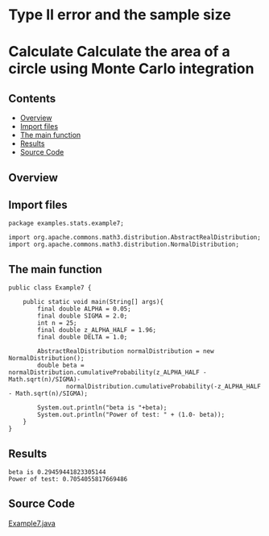 # Type II error and the sample size

# Calculate Calculate the area of a circle using Monte Carlo integration

## Contents
 * [Overview](#overview) 
 * [Import files](#include_files)
 * [The main function](#m_func)
 * [Results](#results)
 * [Source Code](#source_code)

## <a name="overview"></a> Overview

## <a name="include_files"></a> Import files

 ```
package examples.stats.example7;

import org.apache.commons.math3.distribution.AbstractRealDistribution;
import org.apache.commons.math3.distribution.NormalDistribution;
 ```

## <a name="m_func"></a> The main function

```
public class Example7 {

    public static void main(String[] args){
        final double ALPHA = 0.05;
        final double SIGMA = 2.0;
        int n = 25;
        final double z_ALPHA_HALF = 1.96;
        final double DELTA = 1.0;

        AbstractRealDistribution normalDistribution = new NormalDistribution();
        double beta = normalDistribution.cumulativeProbability(z_ALPHA_HALF - Math.sqrt(n)/SIGMA)-
                normalDistribution.cumulativeProbability(-z_ALPHA_HALF - Math.sqrt(n)/SIGMA);

        System.out.println("beta is "+beta);
        System.out.println("Power of test: " + (1.0- beta));
    }
}
```

## <a name="results"></a> Results

```
beta is 0.29459441823305144
Power of test: 0.7054055817669486
```

 ## <a name="source_code"></a> Source Code
 
 <a href="Example7.java">Example7.java</a>